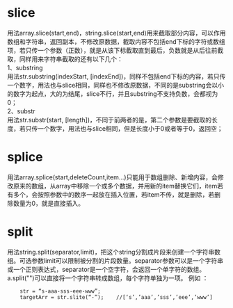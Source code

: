 # slice
用法array.slice(start,end)，string.slice(start,end)用来截取部分内容，可以作用数组和字符串，返回副本，不修改原数据，截取内容不包括end下标的字符或数组项，若只传一个参数（正数），就是从该下标截取直到最后，负数就是从后往前截取，同样用来字符串截取的还有以下几个：  
1、substring  
用法str.substring(indexStart, [indexEnd])，同样不包括end下标的内容，若只传一个数字，用法也与slice相同，同样也不修改原数据，不同的是substring会以小的数字为起点，大的为结尾，slice不行，并且substring不支持负数，会都视为0；  
2、substr  
用法str.substr(start, [length])，不同于前两者的是，第二个参数是要截取的长度，若只传一个数字，用法也与slice相同，但是长度小于0或者等于0，返回空；

# splice
用法array.splice(start,deleteCount,item...)只能用于数组删除、新增内容，会修改原来的数组，从array中移除一个或多个数据，并用新的item替换它们，item若有多个，会按照参数中的数序一起放在插入位置，若item不传，就是删除，若删除数量为0，就是直接插入。

# split
用法string.split(separator,limit)，把这个string分割成片段来创建一个字符串数组。可选参数limit可以限制被分割的片段数量。separator参数可以是一个字符串或一个正则表达式，separator是一个空字符，会返回一个单字符的数组。a.split("")可以直接将一个字符串转成数组，每个字符单独为一项。
例如 ： 

        str = “s-aaa-sss-eee-www”;
        targetArr = str.slite(“-”);    //[‘s’,’aaa’,’sss’,’eee’,’www’]
        
